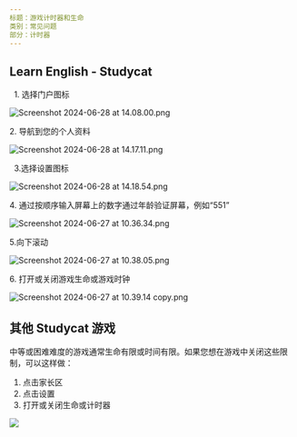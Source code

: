 ```yaml
---
标题：游戏计时器和生命
类别：常见问题
部分：计时器
---
```

## Learn English \- Studycat

 
1\. 选择门户图标

![Screenshot 2024-06-28 at 14.08.00.png](https://help.Studycat.com/hc/article_attachments/34341801981977)

2\. 导航到您的个人资料

![Screenshot 2024-06-28 at 14.17.11.png](https://help.Studycat.com/hc/article_attachments/34341801989401)

 
3\.选择设置图标

![Screenshot 2024-06-28 at 14.18.54.png](https://help.Studycat.com/hc/article_attachments/34341801998361)

4\. 通过按顺序输入屏幕上的数字通过年龄验证屏幕，例如“551”

![Screenshot 2024-06-27 at 10.36.34.png](https://help.Studycat.com/hc/article_attachments/34277789492249)

5\.向下滚动

![Screenshot 2024-06-27 at 10.38.05.png](https://help.Studycat.com/hc/article_attachments/34277789494937)

6\. 打开或关闭游戏生命或游戏时钟

![Screenshot 2024-06-27 at 10.39.14 copy.png](https://help.Studycat.com/hc/article_attachments/34277789497369)




## 其他 Studycat 游戏



中等或困难难度的游戏通常生命有限或时间有限。如果您想在游戏中关闭这些限制，可以这样做：

1. 点击家长区
2. 点击设置
3. 打开或关闭生命或计时器






![](https://help.Studycat.com/hc/article_attachments/27187505863193)